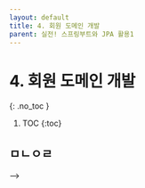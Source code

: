 ```yaml
---
layout: default
title: 4. 회원 도메인 개발
parent: 실전! 스프링부트와 JPA 활용1
---
```


# 4. 회원 도메인 개발
{: .no_toc }

1. TOC
{:toc}

## ㅁㄴㅇㄹ

-->